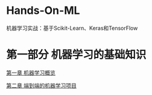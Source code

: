 # Hands-On-ML

机器学习实战：基于Scikit-Learn、Keras和TensorFlow

# 第一部分 机器学习的基础知识

[第一章 机器学习概览](https://github.com/Vuean/Hands-On-ML/blob/main/Chapter1/README.md)

[第二章 端到端的机器学习项目]()